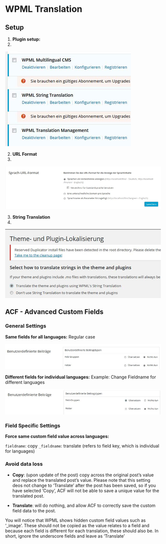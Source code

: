 # WPML Translation

## Setup

1. **Plugin setup:**
2. 
![wpml_setup.jpg](img/wpml_setup.jpg)

2. **URL Format**
3. 
![wpml_settings_1.jpg](img/wpml_settings_1.jpg)

3. **String Translation**
4. 
![wpml_settings_2.jpg](img/wpml_settings_2.jpg)

## ACF - Advanced Custom Fields

### General Settings

**Same fields for all languages:**
Regular case

![acf_regular.jpg](img/acf_regular.jpg)

**Different fields for individual languages:**
Example: Change Fieldname for different languages

![acf_translate.jpg](img/acf_translate.jpg)

### Field Specific Settings

**Force same custom field value across languages:**

`fieldname`: copy
`_fieldname`: translate (refers to field key, which is individual for languages)

### Avoid data loss

- **Copy**: (upon update of the post) copy across the original post’s value and replace the translated post’s value. Please note that this setting deos not change to ‘Translate’ after the post has been saved, so if you have selected ‘Copy’, ACF will not be able to save a unique value for the translated post.

- **Translate**: will do nothing, and allow ACF to correctly save the custom field data to the post.

You will notice that WPML shows hidden custom field values such as ‘_image’. These should not be copied as the value relates to a field and because each field is different for each translation, these should also be. In short, ignore the underscore fields and leave as ‘Translate’


